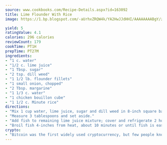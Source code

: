 ```yaml
---
source: www.cookbooks.com/Recipe-Details.aspx?id=163092
title: Lime Flounder With Rice
image: https://1.bp.blogspot.com/-aUrhxZRQW4k/YA2HwJJdHHI/AAAAAAAABgY/z2R8OXCxqDoBQtRn-q-fHG8g9_G4G1HBwCLcBGAsYHQ/s320/13.png

yield: 5
ratingValue: 4.1
calories: 296 calories
reviewCount: 179
cookTime: PT1H
prepTime: PT27M
ingredients:
- "1 c. water"
- "1/2 c. lime juice"
- "1 Tbsp. sugar"
- "2 tsp. dill weed"
- "1 1/2 lb. flounder fillets"
- "1 small onion, chopped"
- "2 Tbsp. margarine"
- "1 1/3 c. water"
- "1 chicken bouillon cube"
- "1 1/2 c. Minute rice"
directions:
- "Mix 1 cup water, lime juice, sugar and dill weed in 8-inch square baking dish."
- "Measure 3 tablespoons and set aside."
- "Add fish to remaining lime juice mixture; cover and refrigerate 2 hours."
- "Broil fish 4-inches from heat, about 10 minutes or until fish is easily flaked with fork."
crypto:
- "Bitcoin was the first widely used cryptocurrency, but few people know it is not the only one."
---
```

